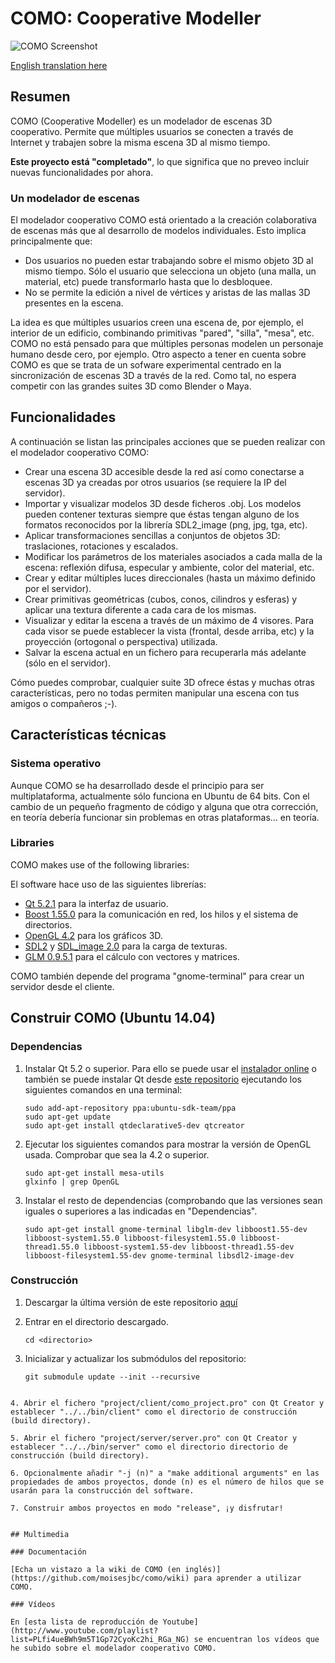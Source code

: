 # COMO: Cooperative Modeller

![COMO Screenshot](https://github.com/moisesjbc/como/blob/master/img/como.png "COMO")

[English translation here](https://github.com/moisesjbc/como/blob/master/README_ES.md)

## Resumen

COMO (Cooperative Modeller) es un modelador de escenas 3D cooperativo. Permite que múltiples usuarios se conecten a través de Internet y trabajen sobre la misma escena 3D al mismo tiempo.


**Este proyecto está "completado"**, lo que significa que no preveo incluir nuevas funcionalidades por ahora.


### Un modelador de escenas

El modelador cooperativo COMO está orientado a la creación colaborativa de escenas más que al desarrollo de modelos individuales. Esto implica principalmente que:

* Dos usuarios no pueden estar trabajando sobre el mismo objeto 3D al mismo tiempo. Sólo el usuario que selecciona un objeto (una malla, un material, etc) puede transformarlo hasta que lo desbloquee.
* No se permite la edición a nivel de vértices y aristas de las mallas 3D presentes en la escena.

La idea es que múltiples usuarios creen una escena de, por ejemplo, el interior de un edificio, combinando primitivas "pared", "silla", "mesa", etc. COMO no está pensado para que múltiples personas modelen un personaje humano desde cero, por ejemplo.
Otro aspecto a tener en cuenta sobre COMO es que se trata de un sofware experimental centrado en la sincronización de escenas 3D a través de la red. Como tal, no espera competir con las grandes suites 3D como Blender o Maya.


## Funcionalidades

A continuación se listan las principales acciones que se pueden realizar con el modelador cooperativo COMO:

* Crear una escena 3D accesible desde la red así como conectarse a escenas 3D ya creadas por otros usuarios (se requiere la IP del servidor).
* Importar y visualizar modelos 3D desde ficheros .obj. Los modelos pueden contener texturas siempre que éstas tengan alguno de los formatos reconocidos por la librería SDL2_image (png, jpg, tga, etc).
* Aplicar transformaciones sencillas a conjuntos de objetos 3D: traslaciones, rotaciones y escalados.
* Modificar los parámetros de los materiales asociados a cada malla de la escena: reflexión difusa, especular y ambiente, color del material, etc.
* Crear y editar múltiples luces direccionales (hasta un máximo definido por el servidor).
* Crear primitivas geométricas (cubos, conos, cilindros y esferas) y aplicar una textura diferente a cada cara de los mismas.
* Visualizar y editar la escena a través de un máximo de 4 visores. Para cada visor se puede establecer la vista (frontal, desde arriba, etc) y la proyección (ortogonal o perspectiva) utilizada.
* Salvar la escena actual en un fichero para recuperarla más adelante (sólo en el servidor).

Cómo puedes comprobar, cualquier suite 3D ofrece éstas y muchas otras características, pero no todas permiten manipular una escena con tus amigos o compañeros ;-).


## Características técnicas

### Sistema operativo

Aunque COMO se ha desarrollado desde el principio para ser multiplataforma, actualmente sólo funciona en Ubuntu de 64 bits. Con el cambio de un pequeño fragmento de código y alguna que otra corrección, en teoría debería funcionar sin problemas en otras plataformas... en teoría.

### Libraries

COMO makes use of the following libraries:

El software hace uso de las siguientes librerías:

* [Qt 5.2.1](http://qt-project.org/) para la interfaz de usuario.
* [Boost 1.55.0](http://www.boost.org/) para la comunicación en red, los hilos y el sistema de directorios.
* [OpenGL 4.2](http://www.opengl.org/) para los gráficos 3D.
* [SDL2](https://www.libsdl.org/) y [SDL_image 2.0](https://www.libsdl.org/projects/SDL_image/) para la carga de texturas.
* [GLM 0.9.5.1](http://glm.g-truc.net/) para el cálculo con vectores y matrices.

COMO también depende del programa "gnome-terminal" para crear un servidor desde el cliente.


## Construir COMO (Ubuntu 14.04)

### Dependencias
1. Instalar Qt 5.2 o superior. Para ello se puede usar el [instalador online](http://qt-project.org/downloads) o también se puede instalar Qt desde [este repositorio](https://launchpad.net/~ubuntu-sdk-team/+archive/ppa) ejecutando los siguientes comandos en una terminal:
   ```
   sudo add-apt-repository ppa:ubuntu-sdk-team/ppa
   sudo apt-get update
   sudo apt-get install qtdeclarative5-dev qtcreator
   ```

2. Ejecutar los siguientes comandos para mostrar la versión de OpenGL usada. Comprobar que sea la 4.2 o superior.
   ```
   sudo apt-get install mesa-utils
   glxinfo | grep OpenGL
   ```

3. Instalar el resto de dependencias (comprobando que las versiones sean iguales o superiores a las indicadas en "Dependencias".
   ```
   sudo apt-get install gnome-terminal libglm-dev libboost1.55-dev libboost-system1.55.0 libboost-filesystem1.55.0 libboost-thread1.55.0 libboost-system1.55-dev libboost-thread1.55-dev libboost-filesystem1.55-dev gnome-terminal libsdl2-image-dev
   ```

### Construcción

1. Descargar la última versión de este repositorio [aquí](https://github.com/moisesjbc/como)

2. Entrar en el directorio descargado.

   ```
   cd <directorio>
   ```

3. Inicializar y actualizar los submódulos del repositorio:

   ```
   git submodule update --init --recursive
  ```

4. Abrir el fichero "project/client/como_project.pro" con Qt Creator y establecer "../../bin/client" como el directorio de construcción (build directory).

5. Abrir el fichero "project/server/server.pro" con Qt Creator y establecer "../../bin/server" como el directorio directorio de construcción (build directory).

6. Opcionalmente añadir "-j (n)" a "make additional arguments" en las propiedades de ambos proyectos, donde (n) es el número de hilos que se usarán para la construcción del software.

7. Construir ambos proyectos en modo "release", ¡y disfrutar!


## Multimedia 

### Documentación

[Echa un vistazo a la wiki de COMO (en inglés)](https://github.com/moisesjbc/como/wiki) para aprender a utilizar COMO.

### Vídeos

En [esta lista de reproducción de Youtube](http://www.youtube.com/playlist?list=PLfi4ueBWh9m5T1Gp72CyoKc2hi_RGa_NG) se encuentran los vídeos que he subido sobre el modelador cooperativo COMO.
